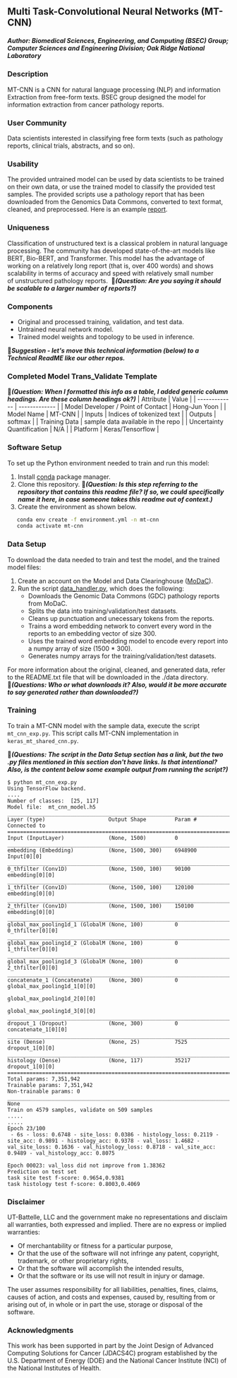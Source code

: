 ## Multi Task-Convolutional Neural Networks (MT-CNN)

##### Author: Biomedical Sciences, Engineering, and Computing (BSEC) Group; Computer Sciences and Engineering Division; Oak Ridge National Laboratory

### Description
MT-CNN is a CNN for natural language processing (NLP) and information Extraction from free-form texts. BSEC group designed the model for information extraction from cancer pathology reports.

### User Community
Data scientists interested in classifying free form texts (such as pathology reports, clinical trials, abstracts, and so on). 

### Usability
The provided untrained model can be used by data scientists to be trained on their own data, or use the trained model to classify the provided test samples. The provided scripts use a pathology report that has been downloaded from the Genomics Data Commons, converted to text format, cleaned, and preprocessed. Here is an example [report](https://portal.gdc.cancer.gov/legacy-archive/files/a9a42650-4613-448d-895e-4f904285f508).

### Uniqueness
Classification of unstructured text is a classical problem in natural language processing. The community has developed state-of-the-art models like BERT, Bio-BERT, and Transformer. This model has the advantage of working on a relatively long report (that is, over 400 words) and shows scalability in terms of accuracy and speed with relatively small number of unstructured pathology reports. 
&#x1F534;_**(Question: Are you saying it should be scalable to a larger number of reports?)**_

### Components
* Original and processed training, validation, and test data.
* Untrained neural network model.
* Trained model weights and topology to be used in inference.

&#x1F534;_**Suggestion - let's move this technical information (below) to a Technical ReadME like our other repos.**_

### Completed Model Trans_Validate Template
&#x1F534;_**(Question: When I formatted this info as a table, I added generic column headings. Are these column headings ok?)**_
| Attribute  | Value |
| ------------- | ------------- |
| Model Developer / Point of Contact  | Hong-Jun Yoon |
| Model Name | MT-CNN |
| Inputs  | Indices of tokenized text  |
| Outputs  | softmax  |
| Training Data  | sample data available in the repo  |
| Uncertainty Quantification  | N/A  |
| Platform  | Keras/Tensorflow   |


### Software Setup
To set up the Python environment needed to train and run this model:
1. Install [conda](https://docs.conda.io/en/latest/) package manager.
2. Clone this repository. &#x1F534;**_(Question: Is this step referring to the repository that contains this readme file? If so, we could specifically name it here, in case someone takes this readme out of context.)_**
3. Create the environment as shown below.
```bash
   conda env create -f environment.yml -n mt-cnn
   conda activate mt-cnn
   ```
### Data Setup
To download the data needed to train and test the model, and the trained model files:
1. Create an account on the Model and Data Clearinghouse ([MoDaC](https://modac.cancer.gov)).
2. Run the script [data_handler.py](./data_hander.py), which does the following: 
   * Downloads the Genomic Data Commons (GDC) pathology reports from MoDaC.
   * Splits the data into training/validation/test datasets.
   * Cleans up punctuation and unecessary tokens from the reports.
   * Trains a word embedding network to convert every word in the reports to an embedding vector of size 300.
   * Uses the trained word embedding model to encode every report into a numpy array of size (1500 * 300).
   * Generates numpy arrays for the training/validation/test datasets.

For more information about the original, cleaned, and generated data, refer to the README.txt file that will be downloaded in the ./data directory. &#x1F534;**_(Questions: Who or what downloads it? Also, would it be more accurate to say generated rather than downloaded?)_**

### Training

To train a MT-CNN model with the sample data, execute the script `mt_cnn_exp.py`. This script calls MT-CNN implementation in `keras_mt_shared_cnn.py`. 

&#x1F534;_**(Questions: The  script in the Data Setup section has a link, but the two .py files mentioned in this section don't have links. Is that intentional? Also, is the content below some example output from running the script?)**_

```
$ python mt_cnn_exp.py
Using TensorFlow backend.
....
Number of classes:  [25, 117]
Model file:  mt_cnn_model.h5
__________________________________________________________________________________________________
Layer (type)                    Output Shape         Param #     Connected to                     
==================================================================================================
Input (InputLayer)              (None, 1500)         0                                            
__________________________________________________________________________________________________
embedding (Embedding)           (None, 1500, 300)    6948900     Input[0][0]                      
__________________________________________________________________________________________________
0_thfilter (Conv1D)             (None, 1500, 100)    90100       embedding[0][0]                  
__________________________________________________________________________________________________
1_thfilter (Conv1D)             (None, 1500, 100)    120100      embedding[0][0]                  
__________________________________________________________________________________________________
2_thfilter (Conv1D)             (None, 1500, 100)    150100      embedding[0][0]                  
__________________________________________________________________________________________________
global_max_pooling1d_1 (GlobalM (None, 100)          0           0_thfilter[0][0]                 
__________________________________________________________________________________________________
global_max_pooling1d_2 (GlobalM (None, 100)          0           1_thfilter[0][0]                 
__________________________________________________________________________________________________
global_max_pooling1d_3 (GlobalM (None, 100)          0           2_thfilter[0][0]                 
__________________________________________________________________________________________________
concatenate_1 (Concatenate)     (None, 300)          0           global_max_pooling1d_1[0][0]     
                                                                 global_max_pooling1d_2[0][0]     
                                                                 global_max_pooling1d_3[0][0]     
__________________________________________________________________________________________________
dropout_1 (Dropout)             (None, 300)          0           concatenate_1[0][0]              
__________________________________________________________________________________________________
site (Dense)                    (None, 25)           7525        dropout_1[0][0]                  
__________________________________________________________________________________________________
histology (Dense)               (None, 117)          35217       dropout_1[0][0]                  
==================================================================================================
Total params: 7,351,942
Trainable params: 7,351,942
Non-trainable params: 0
__________________________________________________________________________________________________
None
Train on 4579 samples, validate on 509 samples
.....
.....
Epoch 23/100
 - 6s - loss: 0.6748 - site_loss: 0.0386 - histology_loss: 0.2119 - site_acc: 0.9891 - histology_acc: 0.9378 - val_loss: 1.4682 - val_site_loss: 0.1636 - val_histology_loss: 0.8718 - val_site_acc: 0.9489 - val_histology_acc: 0.8075

Epoch 00023: val_loss did not improve from 1.38362
Prediction on test set
task site test f-score: 0.9654,0.9381
task histology test f-score: 0.8003,0.4069

```

### Disclaimer
UT-Battelle, LLC and the government make no representations and disclaim all warranties, both expressed and implied. There are no express or implied warranties:
* Of merchantability or fitness for a particular purpose, 
* Or that the use of the software will not infringe any patent, copyright, trademark, or other proprietary rights, 
* Or that the software will accomplish the intended results, 
* Or that the software or its use will not result in injury or damage. 

The user assumes responsibility for all liabilities, penalties, fines, claims, causes of action, and costs and expenses, caused by, resulting from or arising out of, in whole or in part the use, storage or disposal of the software.


### Acknowledgments
This work has been supported in part by the Joint Design of Advanced Computing Solutions for Cancer (JDACS4C) program established by the U.S. Department of Energy (DOE) and the National Cancer Institute (NCI) of the National Institutes of Health.
